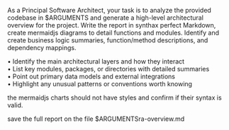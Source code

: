 As a Principal Software Architect, your task is to analyze the provided codebase in $ARGUMENTS and generate a high-level architectural overview for the project. Write the report in synthax perfect Markdown, create mermaidjs diagrams to detail functions and modules. Identify and create business logic summaries, function/method descriptions, and dependency mappings.

• Identify the main architectural layers and how they interact  
• List key modules, packages, or directories with detailed summaries  
• Point out primary data models and external integrations  
• Highlight any unusual patterns or conventions worth knowing

the mermaidjs charts should not have styles and confirm if their syntax is valid.

save the full report on the file $ARGUMENTSra-overview.md
